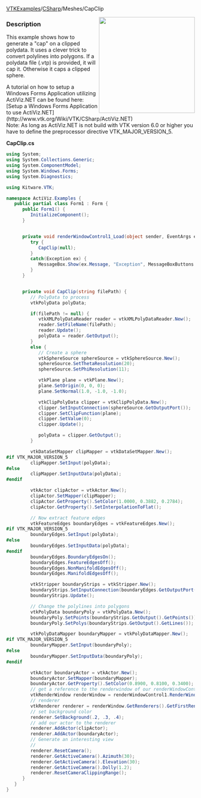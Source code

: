 [VTKExamples](/index/)/[CSharp](/CSharp)/Meshes/CapClip

<img align="right" src="https://github.com/lorensen/VTKExamples/blob/gh-pages/Testing/Baseline/Meshes/TestCapClip.png?raw=true" width="256" />

### Description
<p>This example shows how to generate a "cap" on a clipped polydata. It uses a clever trick to convert polylines into polygons. If a polydata file (.vtp) is provided, it will cap it. Otherwise it caps a clipped sphere.</p>
A tutorial on how to setup a Windows Forms Application utilizing ActiViz.NET can be found here: [Setup a Windows Forms Application to use ActiViz.NET](http://www.vtk.org/Wiki/VTK/CSharp/ActiViz.NET)<br />
Note: As long as ActiViz.NET is not build with VTK version 6.0 or higher you have to define the preprocessor directive VTK_MAJOR_VERSION_5.

**CapClip.cs**
```csharp
using System;
using System.Collections.Generic;
using System.ComponentModel;
using System.Windows.Forms;
using System.Diagnostics;

using Kitware.VTK;

namespace ActiViz.Examples {
   public partial class Form1 : Form {
      public Form1() {
         InitializeComponent();
      }


      private void renderWindowControl1_Load(object sender, EventArgs e) {
         try {
            CapClip(null);
         }
         catch(Exception ex) {
            MessageBox.Show(ex.Message, "Exception", MessageBoxButtons.OK);
         }
      }


      private void CapClip(string filePath) {
         // PolyData to process
         vtkPolyData polyData;

         if(filePath != null) {
            vtkXMLPolyDataReader reader = vtkXMLPolyDataReader.New();
            reader.SetFileName(filePath);
            reader.Update();
            polyData = reader.GetOutput();
         }
         else {
            // Create a sphere
            vtkSphereSource sphereSource = vtkSphereSource.New();
            sphereSource.SetThetaResolution(20);
            sphereSource.SetPhiResolution(11);

            vtkPlane plane = vtkPlane.New();
            plane.SetOrigin(0, 0, 0);
            plane.SetNormal(1.0, -1.0, -1.0);

            vtkClipPolyData clipper = vtkClipPolyData.New();
            clipper.SetInputConnection(sphereSource.GetOutputPort());
            clipper.SetClipFunction(plane);
            clipper.SetValue(0);
            clipper.Update();

            polyData = clipper.GetOutput();
         }

         vtkDataSetMapper clipMapper = vtkDataSetMapper.New();
#if VTK_MAJOR_VERSION_5
         clipMapper.SetInput(polyData);
#else
         clipMapper.SetInputData(polyData);
#endif

         vtkActor clipActor = vtkActor.New();
         clipActor.SetMapper(clipMapper);
         clipActor.GetProperty().SetColor(1.0000, 0.3882, 0.2784);
         clipActor.GetProperty().SetInterpolationToFlat();

         // Now extract feature edges
         vtkFeatureEdges boundaryEdges = vtkFeatureEdges.New();
#if VTK_MAJOR_VERSION_5
         boundaryEdges.SetInput(polyData);
#else
         boundaryEdges.SetInputData(polyData);
#endif
         boundaryEdges.BoundaryEdgesOn();
         boundaryEdges.FeatureEdgesOff();
         boundaryEdges.NonManifoldEdgesOff();
         boundaryEdges.ManifoldEdgesOff();

         vtkStripper boundaryStrips = vtkStripper.New();
         boundaryStrips.SetInputConnection(boundaryEdges.GetOutputPort());
         boundaryStrips.Update();

         // Change the polylines into polygons
         vtkPolyData boundaryPoly = vtkPolyData.New();
         boundaryPoly.SetPoints(boundaryStrips.GetOutput().GetPoints());
         boundaryPoly.SetPolys(boundaryStrips.GetOutput().GetLines());

         vtkPolyDataMapper boundaryMapper = vtkPolyDataMapper.New();
#if VTK_MAJOR_VERSION_5
         boundaryMapper.SetInput(boundaryPoly);
#else
         boundaryMapper.SetInputData(boundaryPoly);
#endif

         vtkActor boundaryActor = vtkActor.New();
         boundaryActor.SetMapper(boundaryMapper);
         boundaryActor.GetProperty().SetColor(0.8900, 0.8100, 0.3400);
         // get a reference to the renderwindow of our renderWindowControl1
         vtkRenderWindow renderWindow = renderWindowControl1.RenderWindow;
         // renderer
         vtkRenderer renderer = renderWindow.GetRenderers().GetFirstRenderer();
         // set background color
         renderer.SetBackground(.2, .3, .4);
         // add our actor to the renderer
         renderer.AddActor(clipActor);
         renderer.AddActor(boundaryActor);
         // Generate an interesting view
         //
         renderer.ResetCamera();
         renderer.GetActiveCamera().Azimuth(30);
         renderer.GetActiveCamera().Elevation(30);
         renderer.GetActiveCamera().Dolly(1.2);
         renderer.ResetCameraClippingRange();
      }
   }
}
```
